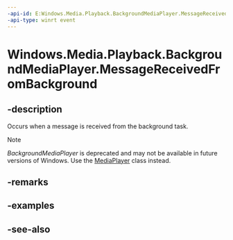 ```yaml
---
-api-id: E:Windows.Media.Playback.BackgroundMediaPlayer.MessageReceivedFromBackground
-api-type: winrt event
---
```


<!-- Event syntax
static public event Windows.Foundation.EventHandler MessageReceivedFromBackground<Windows.Media.Playback.MediaPlayerDataReceivedEventArgs>
-->

# Windows.Media.Playback.BackgroundMediaPlayer.MessageReceivedFromBackground

## -description
Occurs when a message is received from the background task.

> [!NOTE]
> *BackgroundMediaPlayer* is deprecated and may not be available in future versions of Windows. Use the [MediaPlayer](mediaplayer.md) class instead.

## -remarks

## -examples

## -see-also
